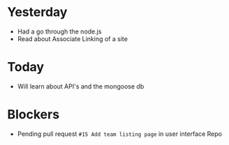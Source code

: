 # Yesterday
  - Had a go through the node.js
  - Read about Associate Linking of a site
  
# Today
  - Will learn about API's and the mongoose db 
  
# Blockers
  - Pending pull request `#15 Add team listing page` in user interface Repo
